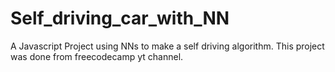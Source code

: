 # Self_driving_car_with_NN
A Javascript Project using NNs to make a self driving algorithm. This project was done from freecodecamp yt channel.
